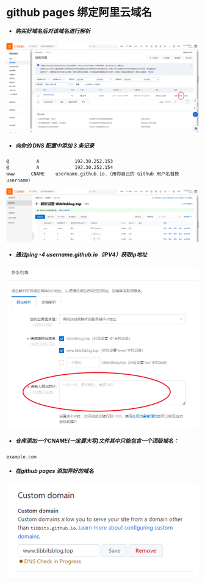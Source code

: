 # **github pages 绑定阿里云域名**

- ##### 购买好域名后对该域名进行解析


![](../_image/alicloud.jpg)

- ##### 向你的 DNS 配置中添加 3 条记录


```
@          A             192.30.252.153
@          A             192.30.252.154
www      CNAME    username.github.io.（用你自己的 Github 用户名替换 username）
```



![](../_image/alicloud2.jpg)

- ##### 通过ping -4 username.github.io（IPV4）获取ip地址


![](../_image/alicloud3.jpg)

- ##### 仓库添加一个CNAME(一定要**大写**)文件其中只能包含一个顶级域名：


```
example.com
```

- ##### 在github pages 添加弄好的域名


![](../_image/github.jpg)